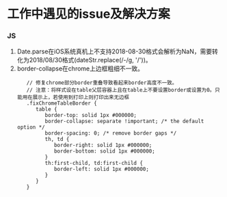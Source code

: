 # 工作中遇见的issue及解决方案

### JS
   1. Date.parse在iOS系统真机上不支持2018-08-30格式会解析为NaN，需要转化为2018/08/30格式(dateStr.replace(/-/g, '/'))。
   2. border-collapse在chrome上边框粗细不一致。
      ```
         // 修复chrome部分border重叠导致看起来border高度不一致。
         // 注意：将样式设在table父层容器上且在table上不要设置border或设置为0。只能用在展示上，若使用到打印上则打印出来无边框
         .fixChromeTableBorder {
            table {
               border-top: solid 1px #000000;
               border-collapse: separate !important; /* the default option */
               border-spacing: 0; /* remove border gaps */
               th, td {
                  border-right: solid 1px #000000;
                  border-bottom: solid 1px #000000;
               }
               th:first-child, td:first-child {
                  border-left: solid 1px #000000;
               }
            }
         }
      ```
